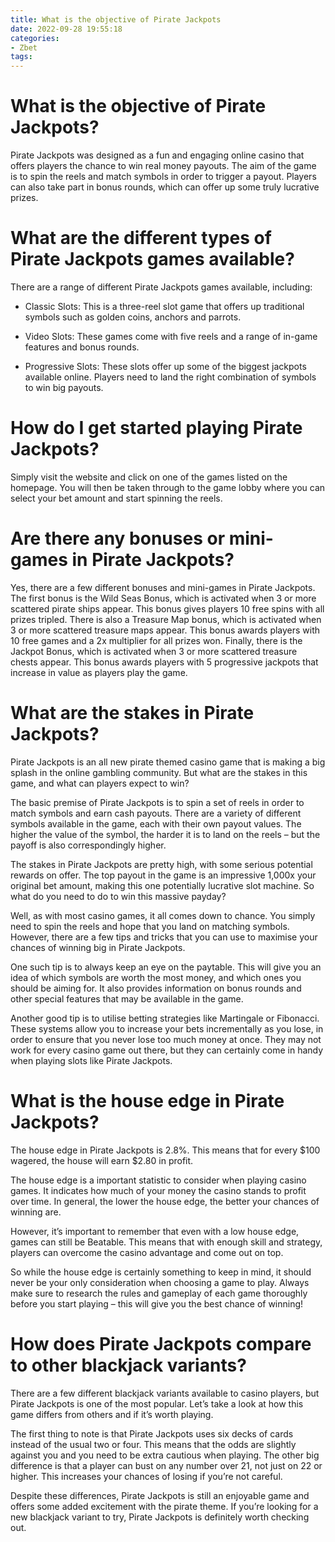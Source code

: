 ```yaml
---
title: What is the objective of Pirate Jackpots 
date: 2022-09-28 19:55:18
categories:
- Zbet
tags:
---
```



#  What is the objective of Pirate Jackpots? 

Pirate Jackpots was designed as a fun and engaging online casino that offers players the chance to win real money payouts. The aim of the game is to spin the reels and match symbols in order to trigger a payout. Players can also take part in bonus rounds, which can offer up some truly lucrative prizes.

# What are the different types of Pirate Jackpots games available? 

There are a range of different Pirate Jackpots games available, including:

- Classic Slots: This is a three-reel slot game that offers up traditional symbols such as golden coins, anchors and parrots.

- Video Slots: These games come with five reels and a range of in-game features and bonus rounds.

- Progressive Slots: These slots offer up some of the biggest jackpots available online. Players need to land the right combination of symbols to win big payouts.

# How do I get started playing Pirate Jackpots? 

Simply visit the website and click on one of the games listed on the homepage. You will then be taken through to the game lobby where you can select your bet amount and start spinning the reels.

#  Are there any bonuses or mini-games in Pirate Jackpots?

Yes, there are a few different bonuses and mini-games in Pirate Jackpots. The first bonus is the Wild Seas Bonus, which is activated when 3 or more scattered pirate ships appear. This bonus gives players 10 free spins with all prizes tripled. There is also a Treasure Map bonus, which is activated when 3 or more scattered treasure maps appear. This bonus awards players with 10 free games and a 2x multiplier for all prizes won. Finally, there is the Jackpot Bonus, which is activated when 3 or more scattered treasure chests appear. This bonus awards players with 5 progressive jackpots that increase in value as players play the game.

#  What are the stakes in Pirate Jackpots?

 Pirate Jackpots is an all new pirate themed casino game that is making a big splash in the online gambling community. But what are the stakes in this game, and what can players expect to win?

The basic premise of Pirate Jackpots is to spin a set of reels in order to match symbols and earn cash payouts. There are a variety of different symbols available in the game, each with their own payout values. The higher the value of the symbol, the harder it is to land on the reels – but the payoff is also correspondingly higher.

The stakes in Pirate Jackpots are pretty high, with some serious potential rewards on offer. The top payout in the game is an impressive 1,000x your original bet amount, making this one potentially lucrative slot machine. So what do you need to do to win this massive payday?

Well, as with most casino games, it all comes down to chance. You simply need to spin the reels and hope that you land on matching symbols. However, there are a few tips and tricks that you can use to maximise your chances of winning big in Pirate Jackpots.

One such tip is to always keep an eye on the paytable. This will give you an idea of which symbols are worth the most money, and which ones you should be aiming for. It also provides information on bonus rounds and other special features that may be available in the game.

Another good tip is to utilise betting strategies like Martingale or Fibonacci. These systems allow you to increase your bets incrementally as you lose, in order to ensure that you never lose too much money at once. They may not work for every casino game out there, but they can certainly come in handy when playing slots like Pirate Jackpots.

#  What is the house edge in Pirate Jackpots? 

The house edge in Pirate Jackpots is 2.8%. This means that for every $100 wagered, the house will earn $2.80 in profit. 

The house edge is a important statistic to consider when playing casino games. It indicates how much of your money the casino stands to profit over time. In general, the lower the house edge, the better your chances of winning are. 

However, it’s important to remember that even with a low house edge, games can still be Beatable. This means that with enough skill and strategy, players can overcome the casino advantage and come out on top. 

So while the house edge is certainly something to keep in mind, it should never be your only consideration when choosing a game to play. Always make sure to research the rules and gameplay of each game thoroughly before you start playing – this will give you the best chance of winning!

#  How does Pirate Jackpots compare to other blackjack variants?

There are a few different blackjack variants available to casino players, but Pirate Jackpots is one of the most popular. Let’s take a look at how this game differs from others and if it’s worth playing.

The first thing to note is that Pirate Jackpots uses six decks of cards instead of the usual two or four. This means that the odds are slightly against you and you need to be extra cautious when playing. The other big difference is that a player can bust on any number over 21, not just on 22 or higher. This increases your chances of losing if you’re not careful.

Despite these differences, Pirate Jackpots is still an enjoyable game and offers some added excitement with the pirate theme. If you’re looking for a new blackjack variant to try, Pirate Jackpots is definitely worth checking out.
